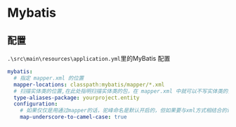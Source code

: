 # Mybatis
## 配置
`.\src\main\resources\application.yml`里的MyBatis 配置
```yml
mybatis:
  # 指定 mapper.xml 的位置
  mapper-locations: classpath:mybatis/mapper/*.xml
  # 扫描实体类的位置,在此处指明扫描实体类的包，在 mapper.xml 中就可以不写实体类的全路径名
  type-aliases-package: yourproject.entity
  configuration:
    # 如果仅仅是用通过mapper的话，驼峰命名是默认开启的，但如果要与xml方式相结合的话，这里就要手动配置
    map-underscore-to-camel-case: true
```